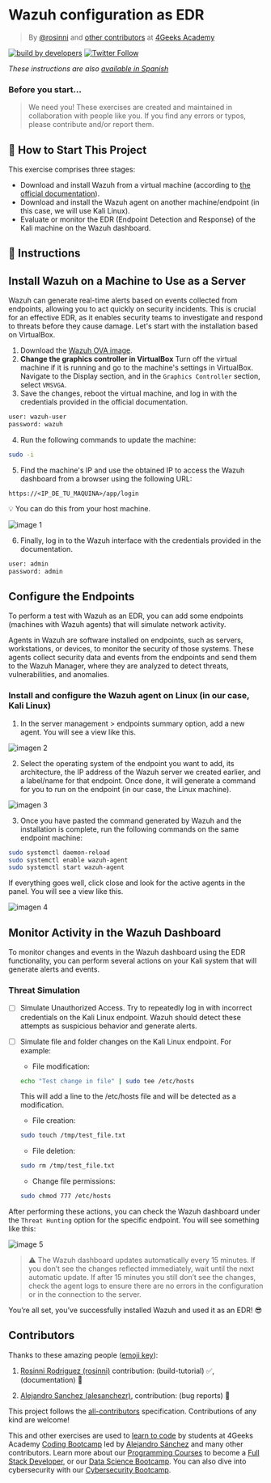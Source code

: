 <!-- hide -->
# Wazuh configuration as EDR

> By [@rosinni](https://github.com/rosinni) and [other contributors](https://github.com/breatheco-de/wazuh-configuration-as-edr/graphs/contributors) at [4Geeks Academy](https://4geeksacademy.co/)

[![build by developers](https://img.shields.io/badge/build_by-Developers-blue)](https://4geeks.com)
[![Twitter Follow](https://img.shields.io/twitter/follow/4geeksacademy?style=social&logo=twitter)](https://twitter.com/4geeksacademy)

*These instructions are also [available in Spanish](https://github.com/breatheco-de/wazuh-configuration-as-edr/blob/main/README.es.md)*

### Before you start...

> We need you! These exercises are created and maintained in collaboration with people like you. If you find any errors or typos, please contribute and/or report them.
<!-- endhide -->

<!-- howtostart -->

## 🌱 How to Start This Project

This exercise comprises three stages:

- Download and install Wazuh from a virtual machine (according to [the official documentation](https://documentation.wazuh.com/current/index.html)).
- Download and install the Wazuh agent on another machine/endpoint (in this case, we will use Kali Linux).
- Evaluate or monitor the EDR (Endpoint Detection and Response) of the Kali machine on the Wazuh dashboard.

<!-- endhowtostart -->

## 📝 Instructions

## Install Wazuh on a Machine to Use as a Server

Wazuh can generate real-time alerts based on events collected from endpoints, allowing you to act quickly on security incidents. This is crucial for an effective EDR, as it enables security teams to investigate and respond to threats before they cause damage. Let's start with the installation based on VirtualBox.

1. Download the [Wazuh OVA image](https://documentation.wazuh.com/current/deployment-options/virtual-machine/virtual-machine.html#access-the-wazuh-dashboard).
2. **Change the graphics controller in VirtualBox** Turn off the virtual machine if it is running and go to the machine's settings in VirtualBox. Navigate to the Display section, and in the `Graphics Controller` section, select `VMSVGA`.
3. Save the changes, reboot the virtual machine, and log in with the credentials provided in the official documentation.

```bash
user: wazuh-user
password: wazuh
```

4. Run the following commands to update the machine:

```bash
sudo -i
```

5. Find the machine's IP and use the obtained IP to access the Wazuh dashboard from a browser using the following URL:

```url
https://<IP_DE_TU_MAQUINA>/app/login
```

💡 You can do this from your host machine.

![image 1](assets/wazuh-login.png)

6. Finally, log in to the Wazuh interface with the credentials provided in the documentation.

```bash
user: admin
password: admin
```

## Configure the Endpoints

To perform a test with Wazuh as an EDR, you can add some endpoints (machines with Wazuh agents) that will simulate network activity.

Agents in Wazuh are software installed on endpoints, such as servers, workstations, or devices, to monitor the security of those systems. These agents collect security data and events from the endpoints and send them to the Wazuh Manager, where they are analyzed to detect threats, vulnerabilities, and anomalies.

### Install and configure the Wazuh agent on Linux (in our case, Kali Linux)

1. In the server management > endpoints summary option, add a new agent. You will see a view like this.

![imagen 2](./assets/deploy-agents.png)

2. Select the operating system of the endpoint you want to add, its architecture, the IP address of the Wazuh server we created earlier, and a label/name for that endpoint. Once done, it will generate a command for you to run on the endpoint (in our case, the Linux machine).

![imagen 3](assets/command-install-wazuh-agent.png)

3. Once you have pasted the command generated by Wazuh and the installation is complete, run the following commands on the same endpoint machine:

```bash
sudo systemctl daemon-reload
sudo systemctl enable wazuh-agent
sudo systemctl start wazuh-agent
```

If everything goes well, click close and look for the active agents in the panel. You will see a view like this.

![imagen 4](./assets/active-agent.png)

## Monitor Activity in the Wazuh Dashboard

To monitor changes and events in the Wazuh dashboard using the EDR functionality, you can perform several actions on your Kali system that will generate alerts and events.

### Threat Simulation

- [ ] Simulate Unauthorized Access. Try to repeatedly log in with incorrect credentials on the Kali Linux endpoint. Wazuh should detect these attempts as suspicious behavior and generate alerts.

- [ ] Simulate file and folder changes on the Kali Linux endpoint. For example:

    - File modification:

    ```bash
    echo "Test change in file" | sudo tee /etc/hosts
    ```
    This will add a line to the /etc/hosts file and will be detected as a modification.

    - File creation:

    ```bash
    sudo touch /tmp/test_file.txt
    ```

    - File deletion:

    ```bash
    sudo rm /tmp/test_file.txt
    ```

    - Change file permissions:

    ```bash
    sudo chmod 777 /etc/hosts
    ```

After performing these actions, you can check the Wazuh dashboard under the `Threat Hunting` option for the specific endpoint. You will see something like this:

![image 5](./assets/monitoring-events.png)

> ⚠ The Wazuh dashboard updates automatically every 15 minutes. If you don’t see the changes reflected immediately, wait until the next automatic update. If after 15 minutes you still don’t see the changes, check the agent logs to ensure there are no errors in the configuration or in the connection to the server.

You’re all set, you’ve successfully installed Wazuh and used it as an EDR! 😎

<!-- hide -->

## Contributors

Thanks to these amazing people ([emoji key](https://github.com/kentcdodds/all-contributors#emoji-key)):

1. [Rosinni Rodriguez (rosinni)](https://github.com/rosinni) contribution: (build-tutorial) ✅, (documentation) 📖
  
2. [Alejandro Sanchez (alesanchezr)](https://github.com/alesanchezr), contribution: (bug reports) 🐛

This project follows the [all-contributors](https://github.com/kentcdodds/all-contributors) specification. Contributions of any kind are welcome!

This and other exercises are used to [learn to code](https://4geeksacademy.com/us/learn-to-code) by students at 4Geeks Academy [Coding Bootcamp](https://4geeksacademy.com/us/coding-bootcamp) led by [Alejandro Sánchez](https://twitter.com/alesanchezr) and many other contributors. Learn more about our [Programming Courses](https://4geeksacademy.com/us/programming-courses) to become a [Full Stack Developer](https://4geeksacademy.com/us/coding-bootcamps/full-stack-developer), or our [Data Science Bootcamp](https://4geeksacademy.com/us/coding-bootcamps/data-science-machine-learning-bootcamp). You can also dive into cybersecurity with our [Cybersecurity Bootcamp](https://4geeksacademy.com/us/coding-bootcamps/cybersecurity-bootcamp).

<!-- endhide -->
